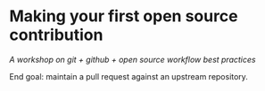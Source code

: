 Making your first open source contribution
==========================================

_A workshop on git + github + open source workflow best practices_

End goal: maintain a pull request against an upstream repository.
